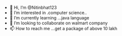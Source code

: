- 👋 Hi, I’m @Nitinbhat123
- 👀 I’m interested in .computer science..
- 🌱 I’m currently learning ...java language
- 💞️ I’m looking to collaborate on walmart company
- 📫 How to reach me ...get a package of above 10 lakh

<!---
Nitinbhat123/Nitinbhat123 is a ✨ special ✨ repository because its `README.md` (this file) appears on your GitHub profile.
You can click the Preview link to take a look at your changes.
--->
